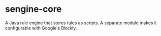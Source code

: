 # sengine-core
A Java rule engine that stores rules as scripts. A separate module makes it configurable with Google's Blockly.
